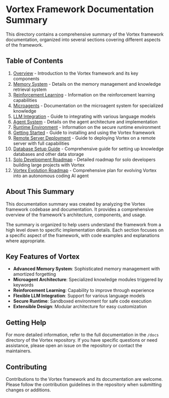 # Vortex Framework Documentation Summary

This directory contains a comprehensive summary of the Vortex framework documentation, organized into several sections covering different aspects of the framework.

## Table of Contents

1. [Overview](01_overview.md) - Introduction to the Vortex framework and its key components
2. [Memory System](02_memory_system.md) - Details on the memory management and knowledge retrieval system
3. [Reinforcement Learning](03_reinforcement_learning.md) - Information on the reinforcement learning capabilities
4. [Microagents](04_microagents.md) - Documentation on the microagent system for specialized knowledge
5. [LLM Integration](05_llm_integration.md) - Guide to integrating with various language models
6. [Agent System](06_agent_system.md) - Details on the agent architecture and implementation
7. [Runtime Environment](07_runtime_environment.md) - Information on the secure runtime environment
8. [Getting Started](08_getting_started.md) - Guide to installing and using the Vortex framework
9. [Remote Server Deployment](remote_server_deployment.md) - Guide to deploying Vortex on a remote server with full capabilities
10. [Database Setup Guide](database_setup_guide.md) - Comprehensive guide for setting up knowledge databases and other data storage
11. [Solo Development Roadmap](solo_development_roadmap.md) - Detailed roadmap for solo developers building large projects with Vortex
12. [Vortex Evolution Roadmap](vortex_evolution_roadmap.md) - Comprehensive plan for evolving Vortex into an autonomous coding AI agent

## About This Summary

This documentation summary was created by analyzing the Vortex framework codebase and documentation. It provides a comprehensive overview of the framework's architecture, components, and usage.

The summary is organized to help users understand the framework from a high level down to specific implementation details. Each section focuses on a specific aspect of the framework, with code examples and explanations where appropriate.

## Key Features of Vortex

- **Advanced Memory System**: Sophisticated memory management with amortized forgetting
- **Microagent Architecture**: Specialized knowledge modules triggered by keywords
- **Reinforcement Learning**: Capability to improve through experience
- **Flexible LLM Integration**: Support for various language models
- **Secure Runtime**: Sandboxed environment for safe code execution
- **Extensible Design**: Modular architecture for easy customization

## Getting Help

For more detailed information, refer to the full documentation in the `/docs` directory of the Vortex repository. If you have specific questions or need assistance, please open an issue on the repository or contact the maintainers.

## Contributing

Contributions to the Vortex framework and its documentation are welcome. Please follow the contribution guidelines in the repository when submitting changes or additions.